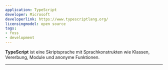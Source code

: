 ```yaml
---
application: TypeScript
developer: Microsoft
developerlink: https://www.typescriptlang.org/
licensingmodel: open source
tags:
- foss
- development
---
```

__TypeScript__ ist eine Skriptsprache mit Sprachkonstrukten wie Klassen, Vererbung, Module und anonyme Funktionen.

---
